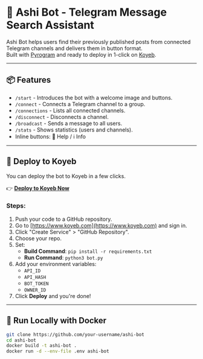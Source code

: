 # 🤖 Ashi Bot - Telegram Message Search Assistant

Ashi Bot helps users find their previously published posts from connected Telegram channels and delivers them in button format.  
Built with [Pyrogram](https://docs.pyrogram.org) and ready to deploy in 1-click on [Koyeb](https://www.koyeb.com).

---

## 📦 Features

- `/start` - Introduces the bot with a welcome image and buttons.
- `/connect` - Connects a Telegram channel to a group.
- `/connections` - Lists all connected channels.
- `/disconnect` - Disconnects a channel.
- `/broadcast` - Sends a message to all users.
- `/stats` - Shows statistics (users and channels).
- Inline buttons: 📘 Help / ℹ️ Info

---

## 🚀 Deploy to Koyeb

You can deploy the bot to Koyeb in a few clicks.

👉 **[Deploy to Koyeb Now](https://www.koyeb.com)**

### Steps:
1. Push your code to a GitHub repository.
2. Go to [https://www.koyeb.com](https://www.koyeb.com) and sign in.
3. Click "Create Service" > "GitHub Repository".
4. Choose your repo.
5. Set:
   - **Build Command**: `pip install -r requirements.txt`
   - **Run Command**: `python3 bot.py`
6. Add your environment variables:
   - `API_ID`
   - `API_HASH`
   - `BOT_TOKEN`
   - `OWNER_ID`
7. Click **Deploy** and you're done!

---

## 🐳 Run Locally with Docker

```bash
git clone https://github.com/your-username/ashi-bot
cd ashi-bot
docker build -t ashi-bot .
docker run -d --env-file .env ashi-bot
